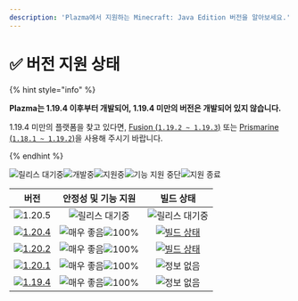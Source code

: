 ```yaml
---
description: 'Plazma에서 지원하는 Minecraft: Java Edition 버전을 알아보세요.'
---
```


# ✅ 버전 지원 상태

{% hint style="info" %}

**Plazma는 1.19.4 이후부터 개발되어, 1.19.4 미만의 버전은 개발되어 있지 않습니다.**

1.19.4 미만의 플랫폼을 찾고 있다면, [Fusion (`1.19.2 ~ 1.19.3`)](https://github.com/RuinedTechnologyUnify/Fusion) 또는 [Prismarine (`1.18.1 ~ 1.19.2`)](https://github.com/PrismarineTeam/Prismarine)을 사용해 주시기 바랍니다.

{% endhint %}

[wtr]: https://badge.plazmamc.org/0/릴리스%20대기중

[ukn]: https://badge.plazmamc.org/0/정보%20없음
[vgd]: https://badge.plazmamc.org/1/매우%20좋음

[100]: https://badge.plazmamc.org/percent/100

![릴리스 대기중][wtr]![개발중](https://badge.plazmamc.org/1/개발중)![지원중](https://badge.plazmamc.org/2/지원중)![기능 지원 중단](https://badge.plazmamc.org/6/기능%20지원%20중단)![지원 종료](https://badge.plazmamc.org/4/지원%20종료)

|     버전                                                                           |     안정성    및    기능 지원  |       빌드 상태       |
| :-------------------------------------------------------------------------------: | :--------------------------: | :------------------: |
|  ![1.20.5](https://badge.plazmamc.org/0/1.20.5)                                   | ![릴리스 대기중][wtr]          | ![릴리스 대기중][wtr] |
| [![1.20.4](https://badge.plazmamc.org/2/1.20.4)](https://git.plazmamc.org/1.20.4) | ![매우 좋음][vgd]![100%][100] | [![빌드 상태](https://build.plazmamc.org/1.20.4)](https://build.plazmamc.org/1.20.4?redirect=true) |
| [![1.20.2](https://badge.plazmamc.org/6/1.20.2)](https://git.plazmamc.org/1.20.2) | ![매우 좋음][vgd]![100%][100] | [![빌드 상태](https://build.plazmamc.org/1.20.2)](https://build.plazmamc.org/1.20.2?redirect=true) |
| [![1.20.1](https://badge.plazmamc.org/4/1.20.1)](https://git.plazmamc.org/1.20.1) | ![매우 좋음][vgd]![100%][100] | ![정보 없음][ukn] |
| [![1.19.4](https://badge.plazmamc.org/4/1.19.4)](https://git.plazmamc.org/1.19.4) | ![매우 좋음][vgd]![100%][100] | ![정보 없음][ukn] |
